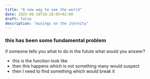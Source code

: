 ```yaml
---
title: "A new way to see the world"
date: 2025-06-18T18:10:05+02:00
draft: false
description: "musings on the iternity"
---
```


### this has been some fundamental problem 

if someone tells you what to do in the futute what would you answer?
- this is the function look like 
- then this happens which is not something many would suspect
- then I need to find something which would break it
